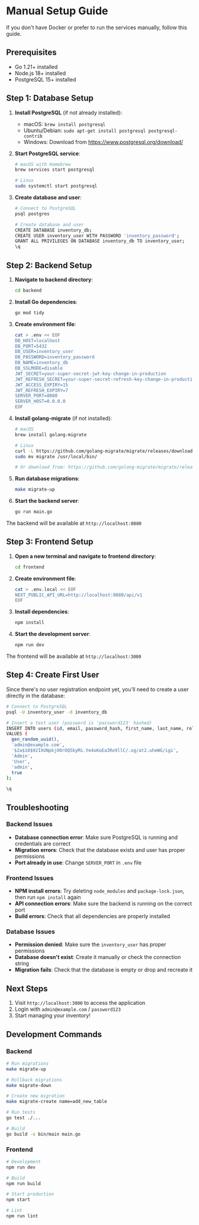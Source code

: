 # Manual Setup Guide

If you don't have Docker or prefer to run the services manually, follow this guide.

## Prerequisites

- Go 1.21+ installed
- Node.js 18+ installed
- PostgreSQL 15+ installed

## Step 1: Database Setup

1. **Install PostgreSQL** (if not already installed):
   - macOS: `brew install postgresql`
   - Ubuntu/Debian: `sudo apt-get install postgresql postgresql-contrib`
   - Windows: Download from https://www.postgresql.org/download/

2. **Start PostgreSQL service**:
   ```bash
   # macOS with Homebrew
   brew services start postgresql
   
   # Linux
   sudo systemctl start postgresql
   ```

3. **Create database and user**:
   ```bash
   # Connect to PostgreSQL
   psql postgres
   
   # Create database and user
   CREATE DATABASE inventory_db;
   CREATE USER inventory_user WITH PASSWORD 'inventory_password';
   GRANT ALL PRIVILEGES ON DATABASE inventory_db TO inventory_user;
   \q
   ```

## Step 2: Backend Setup

1. **Navigate to backend directory**:
   ```bash
   cd backend
   ```

2. **Install Go dependencies**:
   ```bash
   go mod tidy
   ```

3. **Create environment file**:
   ```bash
   cat > .env << EOF
   DB_HOST=localhost
   DB_PORT=5432
   DB_USER=inventory_user
   DB_PASSWORD=inventory_password
   DB_NAME=inventory_db
   DB_SSLMODE=disable
   JWT_SECRET=your-super-secret-jwt-key-change-in-production
   JWT_REFRESH_SECRET=your-super-secret-refresh-key-change-in-production
   JWT_ACCESS_EXPIRY=15
   JWT_REFRESH_EXPIRY=7
   SERVER_PORT=8080
   SERVER_HOST=0.0.0.0
   EOF
   ```

4. **Install golang-migrate** (if not installed):
   ```bash
   # macOS
   brew install golang-migrate
   
   # Linux
   curl -L https://github.com/golang-migrate/migrate/releases/download/v4.16.2/migrate.linux-amd64.tar.gz | tar xvz
   sudo mv migrate /usr/local/bin/
   
   # Or download from: https://github.com/golang-migrate/migrate/releases
   ```

5. **Run database migrations**:
   ```bash
   make migrate-up
   ```

6. **Start the backend server**:
   ```bash
   go run main.go
   ```

The backend will be available at `http://localhost:8080`

## Step 3: Frontend Setup

1. **Open a new terminal and navigate to frontend directory**:
   ```bash
   cd frontend
   ```

2. **Create environment file**:
   ```bash
   cat > .env.local << EOF
   NEXT_PUBLIC_API_URL=http://localhost:8080/api/v1
   EOF
   ```

3. **Install dependencies**:
   ```bash
   npm install
   ```

4. **Start the development server**:
   ```bash
   npm run dev
   ```

The frontend will be available at `http://localhost:3000`

## Step 4: Create First User

Since there's no user registration endpoint yet, you'll need to create a user directly in the database:

```bash
# Connect to PostgreSQL
psql -U inventory_user -d inventory_db

# Insert a test user (password is 'password123' hashed)
INSERT INTO users (id, email, password_hash, first_name, last_name, role, is_active) 
VALUES (
  gen_random_uuid(),
  'admin@example.com',
  '$2a$10$92IXUNpkjO0rOQ5byMi.Ye4oKoEa3Ro9llC/.og/at2.uheWG/igi',
  'Admin',
  'User',
  'admin',
  true
);

\q
```

## Troubleshooting

### Backend Issues

- **Database connection error**: Make sure PostgreSQL is running and credentials are correct
- **Migration errors**: Check that the database exists and user has proper permissions
- **Port already in use**: Change `SERVER_PORT` in `.env` file

### Frontend Issues

- **NPM install errors**: Try deleting `node_modules` and `package-lock.json`, then run `npm install` again
- **API connection errors**: Make sure the backend is running on the correct port
- **Build errors**: Check that all dependencies are properly installed

### Database Issues

- **Permission denied**: Make sure the `inventory_user` has proper permissions
- **Database doesn't exist**: Create it manually or check the connection string
- **Migration fails**: Check that the database is empty or drop and recreate it

## Next Steps

1. Visit `http://localhost:3000` to access the application
2. Login with `admin@example.com` / `password123`
3. Start managing your inventory!

## Development Commands

### Backend
```bash
# Run migrations
make migrate-up

# Rollback migrations
make migrate-down

# Create new migration
make migrate-create name=add_new_table

# Run tests
go test ./...

# Build
go build -o bin/main main.go
```

### Frontend
```bash
# Development
npm run dev

# Build
npm run build

# Start production
npm start

# Lint
npm run lint
```

